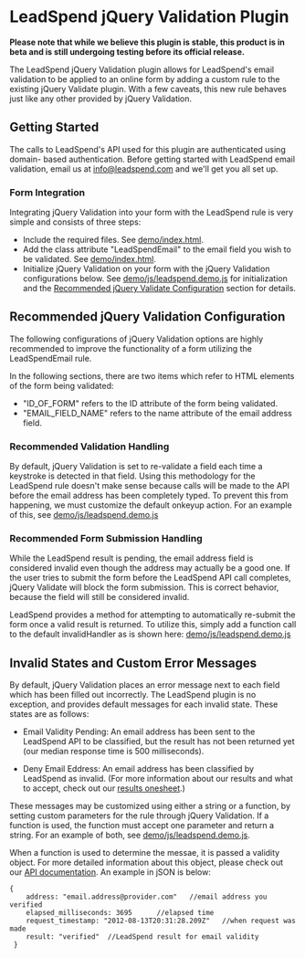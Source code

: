 LeadSpend jQuery Validation Plugin
================================

**Please note that while we believe this plugin is stable, this product is in beta and is still undergoing testing before its official release.**

The LeadSpend jQuery Validation plugin allows for LeadSpend's email validation
to be applied to an online form by adding a custom rule to the existing
jQuery Validate plugin.  With a few caveats, this new rule behaves just like any
other provided by jQuery Validation.  

Getting Started
---------------
The calls to LeadSpend's API used for this plugin are authenticated using domain-
based authentication.  Before getting started with LeadSpend email validation,
email us at info@leadspend.com and we'll get you all set up.

### Form Integration

Integrating jQuery Validation into your form with the LeadSpend rule is
very simple and consists of three steps:
* Include the required files. See [demo/index.html](https://github.com/LeadSpend/jquery-validate-leadspend/blob/master/demo/index.html#L7-16).
* Add the class attribute "LeadSpendEmail" to the email field you wish to be validated. See [ demo/index.html](https://github.com/LeadSpend/jquery-validate-leadspend/blob/master/demo/index.html#L28-32).
* Initialize jQuery Validation on your form with the jQuery Validation configurations
below. See [demo/js/leadspend.demo.js](https://github.com/LeadSpend/jquery-validate-leadspend/blob/master/demo/js/leadspend.demo.js#L7-8) for initialization and the [Recommended jQuery Validate Configuration](https://github.com/LeadSpend/jquery-validate-leadspend#recommended-jquery-validate-configuration) section for details.

Recommended jQuery Validation Configuration
-----------------------------------------

The following configurations of jQuery Validation options are highly recommended
to improve the functionality of a form utilizing the LeadSpendEmail rule.  

In the following sections, there are two items which refer to HTML elements of
the form being validated:
* "ID_OF_FORM" refers to the ID attribute of the form being validated.
* "EMAIL_FIELD_NAME" refers to the name attribute of the email address field.
	
### Recommended Validation Handling

By default, jQuery Validation is set to re-validate a field each time a keystroke
is detected in that field.  Using this methodology for the LeadSpend rule
doesn't make sense because calls will be made to the API before the email
address has been completely typed.  To prevent this from happening,
we must customize the default onkeyup action.  For an example of this, see [demo/js/leadspend.demo.js](https://github.com/LeadSpend/jquery-validate-leadspend/blob/master/demo/js/leadspend.demo.js#L10-15)
	
### Recommended Form Submission Handling

While the LeadSpend result is pending, the email address field is considered invalid
even though the address may actually be a good one.  If the user tries to
submit the form before the LeadSpend API call completes, jQuery Validate will
block the form submission.  This is correct behavior, because the field will
still be considered invalid.

LeadSpend provides a method for attempting to automatically re-submit the form
once a valid result is returned.  To utilize this, simply add a function call
to the default invalidHandler as is shown here:  [demo/js/leadspend.demo.js](https://github.com/LeadSpend/jquery-validate-leadspend/blob/master/demo/js/leadspend.demo.js#L16-19)

Invalid States and Custom Error Messages
----------------------------------------

By default, jQuery Validation places an error message next to each field which has
been filled out incorrectly.  The LeadSpend plugin is no exception, and provides
default messages for each invalid state.  These states are as follows:

* Email Validity Pending: An email address has been sent to the LeadSpend API to be classified, but the result has not been returned yet (our median response time is
500 milliseconds).

* Deny Email Eddress: An email address has been classified by LeadSpend as invalid.
(For more information about our results and what to accept, check out our
[results onesheet](http://leadspend.com/documentation/Results-LeadSpend.pdf).)

These messages may be customized using either a string or a function, by setting
custom parameters for the rule through jQuery Validation.  If a function is used,
the function must accept one parameter and return a string. For an example of
both, see  [demo/js/leadspend.demo.js](https://github.com/LeadSpend/jquery-validate-leadspend/blob/master/demo/js/leadspend.demo.js#L20-37).
	
When a function is used to determine the messae, it is passed a validity object.
For more detailed information about this object, please check out our [API
documentation](http://leadspend.com/documentation/LeadSpend-Validation-API-v2.2d.pdf).  An example in jSON is below:
	
    {
		address: "email.address@provider.com"	//email address you verified
		elapsed_milliseconds: 3695		//elapsed time
		request_timestamp: "2012-08-13T20:31:28.209Z"	//when request was made
		result: "verified"	//LeadSpend result for email validity
	 }